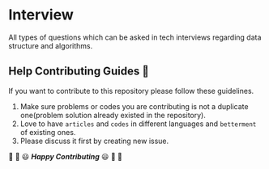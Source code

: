 # Interview
All types of questions which can be asked in tech interviews regarding data structure and algorithms.

## Help Contributing Guides :crown:
If you want to contribute to this repository please follow these guidelines.

1. Make sure problems or codes you are contributing is not a duplicate one(problem solution already existed in the repository).
2. Love to have `articles` and `codes` in different languages and `betterment` of existing ones.
3. Please discuss it first by creating new issue.

:tada: :confetti_ball: :smiley: _**Happy Contributing**_ :smiley: :confetti_ball: :tada:
